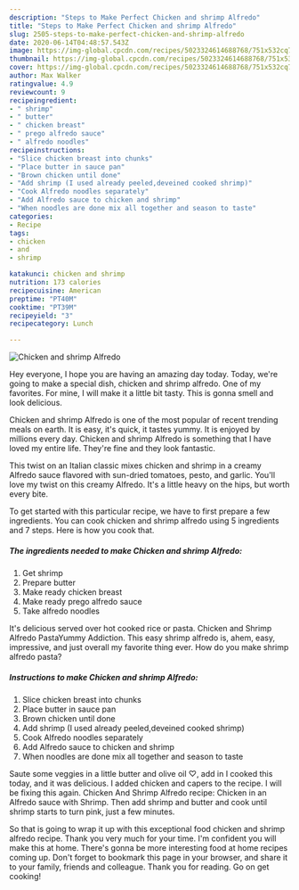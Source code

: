 ```yaml
---
description: "Steps to Make Perfect Chicken and shrimp Alfredo"
title: "Steps to Make Perfect Chicken and shrimp Alfredo"
slug: 2505-steps-to-make-perfect-chicken-and-shrimp-alfredo
date: 2020-06-14T04:48:57.543Z
image: https://img-global.cpcdn.com/recipes/5023324614688768/751x532cq70/chicken-and-shrimp-alfredo-recipe-main-photo.jpg
thumbnail: https://img-global.cpcdn.com/recipes/5023324614688768/751x532cq70/chicken-and-shrimp-alfredo-recipe-main-photo.jpg
cover: https://img-global.cpcdn.com/recipes/5023324614688768/751x532cq70/chicken-and-shrimp-alfredo-recipe-main-photo.jpg
author: Max Walker
ratingvalue: 4.9
reviewcount: 9
recipeingredient:
- " shrimp"
- " butter"
- " chicken breast"
- " prego alfredo sauce"
- " alfredo noodles"
recipeinstructions:
- "Slice chicken breast into chunks"
- "Place butter in sauce pan"
- "Brown chicken until done"
- "Add shrimp (I used already peeled,deveined cooked shrimp)"
- "Cook Alfredo noodles separately"
- "Add Alfredo sauce to chicken and shrimp"
- "When noodles are done mix all together and season to taste"
categories:
- Recipe
tags:
- chicken
- and
- shrimp

katakunci: chicken and shrimp 
nutrition: 173 calories
recipecuisine: American
preptime: "PT40M"
cooktime: "PT39M"
recipeyield: "3"
recipecategory: Lunch

---
```



![Chicken and shrimp Alfredo](https://img-global.cpcdn.com/recipes/5023324614688768/751x532cq70/chicken-and-shrimp-alfredo-recipe-main-photo.jpg)

Hey everyone, I hope you are having an amazing day today. Today, we're going to make a special dish, chicken and shrimp alfredo. One of my favorites. For mine, I will make it a little bit tasty. This is gonna smell and look delicious.

Chicken and shrimp Alfredo is one of the most popular of recent trending meals on earth. It is easy, it's quick, it tastes yummy. It is enjoyed by millions every day. Chicken and shrimp Alfredo is something that I have loved my entire life. They're fine and they look fantastic.

This twist on an Italian classic mixes chicken and shrimp in a creamy Alfredo sauce flavored with sun-dried tomatoes, pesto, and garlic. You&#39;ll love my twist on this creamy Alfredo. It&#39;s a little heavy on the hips, but worth every bite.


To get started with this particular recipe, we have to first prepare a few ingredients. You can cook chicken and shrimp alfredo using 5 ingredients and 7 steps. Here is how you cook that.

<!--inarticleads1-->

##### The ingredients needed to make Chicken and shrimp Alfredo:

1. Get  shrimp
1. Prepare  butter
1. Make ready  chicken breast
1. Make ready  prego alfredo sauce
1. Take  alfredo noodles


It&#39;s delicious served over hot cooked rice or pasta. Chicken and Shrimp Alfredo PastaYummy Addiction. This easy shrimp alfredo is, ahem, easy, impressive, and just overall my favorite thing ever. How do you make shrimp alfredo pasta? 

<!--inarticleads2-->

##### Instructions to make Chicken and shrimp Alfredo:

1. Slice chicken breast into chunks
1. Place butter in sauce pan
1. Brown chicken until done
1. Add shrimp (I used already peeled,deveined cooked shrimp)
1. Cook Alfredo noodles separately
1. Add Alfredo sauce to chicken and shrimp
1. When noodles are done mix all together and season to taste


Saute some veggies in a little butter and olive oil ♡, add in I cooked this today, and it was delicious. I added chicken and capers to the recipe. I will be fixing this again. Chicken And Shrimp Alfredo recipe: Chicken in an Alfredo sauce with Shrimp. Then add shrimp and butter and cook until shrimp starts to turn pink, just a few minutes. 

So that is going to wrap it up with this exceptional food chicken and shrimp alfredo recipe. Thank you very much for your time. I'm confident you will make this at home. There's gonna be more interesting food at home recipes coming up. Don't forget to bookmark this page in your browser, and share it to your family, friends and colleague. Thank you for reading. Go on get cooking!
